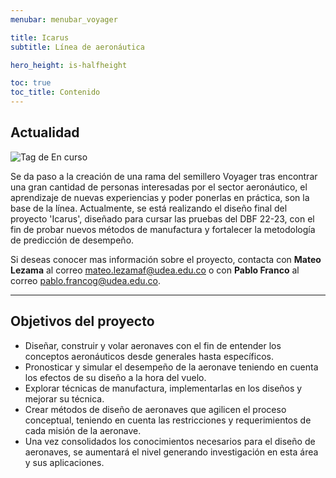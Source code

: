 ```yaml
---
menubar: menubar_voyager

title: Icarus
subtitle: Línea de aeronáutica

hero_height: is-halfheight

toc: true
toc_title: Contenido
---
```

<link href="../../../assets/css/custom.css" rel="stylesheet" type="text/css">
<style>
  .hero.is-primary.is-bold {
    background-color: #1d4b73ff;
    background-image: none;
  }
</style>
<!-- <figure align="center"> 
    <img src="../../img/icarus.jpg" width="60%" height="60%">
</figure> -->


## Actualidad
<img class="badges" src="https://img.shields.io/badge/-En%20curso-FFDD56" alt="Tag de En curso">

Se da paso a la creación de una rama del semillero Voyager tras encontrar una gran cantidad de personas interesadas por el sector aeronáutico, el aprendizaje de nuevas experiencias y poder ponerlas en práctica, son la base de la línea. Actualmente, se está realizando el diseño final del proyecto 'Icarus', diseñado para cursar las pruebas del DBF 22-23, con el fin de probar nuevos métodos de manufactura y fortalecer la metodología de predicción de desempeño.

Si deseas conocer mas información sobre el proyecto, contacta con **Mateo Lezama** al correo [<u>mateo.lezamaf@udea.edu.co</u>](mailto:mateo.lezamaf@udea.edu.co) o con **Pablo Franco** al correo [<u>pablo.francog@udea.edu.co</u>](mailto:pablo.francog@udea.edu.co).

---

## Objetivos del proyecto
- Diseñar, construir y volar aeronaves con el fin de entender los conceptos aeronáuticos desde generales hasta específicos. 
- Pronosticar y simular el desempeño de la aeronave teniendo en cuenta los efectos de su diseño a la hora del vuelo. 
- Explorar técnicas de manufactura, implementarlas en los diseños y mejorar su técnica.
- Crear métodos de diseño de aeronaves que agilicen el proceso conceptual, teniendo en cuenta las restricciones y requerimientos de cada misión de la aeronave. 
- Una vez consolidados los conocimientos necesarios para el diseño de aeronaves, se aumentará el nivel generando investigación en esta área y sus aplicaciones.


<!-- ## Documentación
(si aplicable) Descarga de manual, articulos, etc. -->
